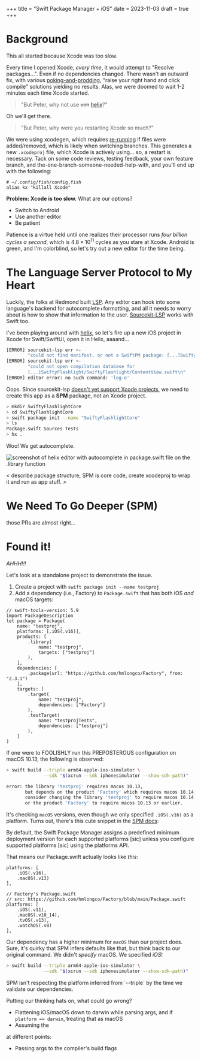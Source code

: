 +++
title = "Swift Package Manager + iOS"
date = 2023-11-03
draft = true
+++

# Background

<div class="note">
    <p><i class="fa-solid fa-angles-right"></i>This all started because Xcode was too slow.</p>
</div>

Every time I opened Xcode, _every time_, it would attempt to "Resolve packages...". Even if no dependencies changed. There wasn't an outward fix, with various [poking-and-prodding](https://forums.developer.apple.com/forums/thread/678974), "raise your right hand and click compile" solutions yielding no results. Alas, we were doomed to wait 1-2 minutes each time Xcode started.

> "But Peter, why not use ~~vim~~ [helix](https://helix-editor.com/)?"

Oh we'll get there.

> "But Peter, why were you restarting Xcode so much?"

We were using xcodegen, which requires [re-running](https://github.com/yonaskolb/XcodeGen/blob/master/Docs/FAQ.md#what-happens-when-i-switch-branches) if files were added/removed, which is likely when switching branches. This generates a new `.xcodeproj` file, which Xcode is actively using... so, a restart is necessary. Tack on some code reviews, testing feedback, your own feature branch, and the-one-branch-someone-needed-help-with, and you'll end up with the following:

```fish
# ~/.config/fish/config.fish
alias kx "killall Xcode"
```

**Problem: Xcode is too slow.**
What are our options?
- Switch to Android
- Use another editor
- Be patient

Patience is a virtue held until one realizes their processor runs _four billion cycles a second_, which is $4.8×10^{11}$ cycles as you stare at Xcode. Android is green, and I'm colorblind, so let's try out a new editor for the time being.

# The Language Server Protocol to My Heart

Luckily, the folks at Redmond built [LSP](https://microsoft.github.io/language-server-protocol/). Any editor can hook into some language's backend for autocomplete+formatting, and all it needs to worry about is how to show that information to the user. [Sourcekit-LSP](https://github.com/apple/sourcekit-lsp/) works with Swift too.

I've been playing around with [helix](https://helix-editor.com), so let's fire up a new iOS project in Xcode for Swift/SwiftUI, open it in Helix, aaaand...

```sh
[ERROR] sourcekit-lsp err <-
        "could not find manifest, or not a SwiftPM package: [...]SwiftyFlashlight\n"
[ERROR] sourcekit-lsp err <-
        "could not open compilation database for
        [...]SwiftyFlashlight/SwiftyFlashlight/ContentView.swift\n"
[ERROR] editor error: no such command: 'log-o'
```

Oops. Since sourcekit-lsp [doesn't yet support Xcode projects](https://github.com/apple/sourcekit-lsp/issues/730), we need to create this app as a **SPM** package, not an Xcode project.

```sh
> mkdir SwiftyFlashlightCore
> cd SwiftyFlashlightCore
> swift package init --name "SwiftyFlashlightCore"
> ls
Package.swift Sources Tests
> hx .
```

Woo! We get autocomplete.

<img src="/spm-ios/helix-spm-v1.png" class="almost-max" alt="screenshot of helix editor with autocomplete in package.swift file on the .library function"/>

< describe package structure, SPM is core code, create xcodeproj to wrap it and run as app stuff. >

# We Need To Go Deeper (SPM)

those PRs are almost right...


# Found it!

_AHHH!!!_

Let's look at a standalone project to demonstrate the issue.

1. Create a project with `swift package init --name testproj`
1. Add a dependency (i.e., Factory) to `Package.swift` that has both iOS _and_ macOS targets:


```swift,hl_lines=5 12-14 18
// swift-tools-version: 5.9
import PackageDescription
let package = Package(
    name: "testproj",
    platforms: [.iOS(.v16)],
    products: [
        .library(
            name: "testproj",
            targets: ["testproj"]
        ),
    ],
    dependencies: [
        .package(url: "https://github.com/hmlongco/Factory", from: "2.3.1")
    ],
    targets: [
        .target(
            name: "testproj",
            dependencies: ["Factory"]
        ),
        .testTarget(
            name: "testprojTests",
            dependencies: ["testproj"]
        ),
    ]
)
```

If one were to FOOLISHLY run this PREPOSTEROUS configuration on macOS 10.13, the following is observed:

```sh
> swift build --triple arm64-apple-ios-simulator \
              --sdk "$(xcrun --sdk iphonesimulator --show-sdk-path)"

error: the library 'testproj' requires macos 10.13,
       but depends on the product 'Factory' which requires macos 10.14;
       consider changing the library 'testproj' to require macos 10.14 or later,
       or the product 'Factory' to require macos 10.13 or earlier.
```

It's checking `macOS` versions, even though we only specified `.iOS(.v16)` as a platform. Turns out, there's this cute snippet in the [SPM docs](https://github.com/apple/swift-package-manager/blob/main/Documentation/PackageDescription.md#supportedplatform):


<div class="note">
    <p><i class="fa-solid fa-angles-right"></i>By default, the Swift Package Manager assigns a predefined minimum deployment version for each supported platforms [sic] unless you configure supported platforms [sic] using the platforms API.</p>
</div>

That means our Package.swift actually looks like _this_:

```swift, hl_lines=3
platforms: [
    .iOS(.v16),
    .macOS(.v13)
],

// Factory's Package.swift
// src: https://github.com/hmlongco/Factory/blob/main/Package.swift
platforms: [
    .iOS(.v11),
    .macOS(.v10_14),
    .tvOS(.v13),
    .watchOS(.v8)
],
```

Our dependency has a higher minimum for `macOS` than our project does. Sure, it's quirky that SPM infers defaults like that, but think back to our original command. We didn't _specify_ macOS. We specified _iOS_!

```sh
> swift build --triple arm64-apple-ios-simulator \
              --sdk "$(xcrun --sdk iphonesimulator --show-sdk-path)"
```

<div class="note">
    <p><i class="fa-solid fa-lightbulb"></i> SPM isn't respecting the platform inferred from `--triple` by the time we validate our dependencies.</p>
</div>

Putting our thinking hats on, what could go wrong?
- Flattening iOS/macOS down to darwin while parsing args, and if `platform == darwin`, treating that as macOS
- Assuming the


at different points:
- Passing args to the compiler's build flags
